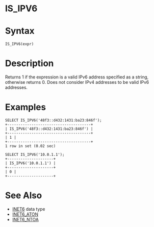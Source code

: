 # IS_IPV6

#

# Syntax

```
IS_IPV6(expr)
```

#

# Description

Returns 1 if the expression is a valid IPv6 address specified as a string, otherwise returns 0. Does not consider IPv4 addresses to be valid IPv6 addresses.

#

# Examples

```
SELECT IS_IPV6('48f3::d432:1431:ba23:846f');
+--------------------------------------+
| IS_IPV6('48f3::d432:1431:ba23:846f') |
+--------------------------------------+
| 1 |
+--------------------------------------+
1 row in set (0.02 sec)

SELECT IS_IPV6('10.0.1.1');
+---------------------+
| IS_IPV6('10.0.1.1') |
+---------------------+
| 0 |
+---------------------+
```

#

# See Also

* [INET6](../../../../../data-types/string-data-types/inet6.md) data type
* [INET6_ATON](inet6_aton.md)
* [INET6_NTOA](inet6_ntoa.md)